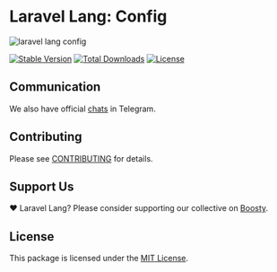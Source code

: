 # Laravel Lang: Config

![laravel lang config](https://preview.dragon-code.pro/laravel-lang/config.svg?brand=laravel&mode=dark)

[![Stable Version][badge_stable]][link_packagist]
[![Total Downloads][badge_downloads]][link_packagist]
[![License][badge_license]][link_license]

## Communication

We also have official [chats](https://t.me/addlist/l0XGtvEIBiljMTMy) in Telegram.

## Contributing

Please see [CONTRIBUTING](https://laravel-lang.com/contributions.html) for details.

## Support Us

❤️ Laravel Lang? Please consider supporting our collective on [Boosty](https://boosty.to/laravel-lang).

## License

This package is licensed under the [MIT License](https://laravel-lang.com/license.html).


[badge_downloads]:      https://img.shields.io/packagist/dt/laravel-lang/config.svg?style=flat-square

[badge_license]:        https://img.shields.io/packagist/l/laravel-lang/config.svg?style=flat-square

[badge_stable]:         https://img.shields.io/github/v/release/laravel-lang/config?label=stable&style=flat-square

[link_license]:         LICENSE

[link_packagist]:       https://packagist.org/packages/laravel-lang/config

